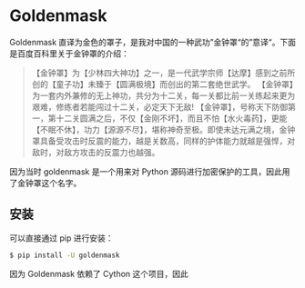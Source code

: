 # Goldenmask

Goldenmask 直译为金色的罩子，是我对中国的一种武功”金钟罩“的”意译“。下面是百度百科里关于金钟罩的介绍：

> 【金钟罩】为【少林四大神功】之一，是一代武学宗师【达摩】感到之前所创的【童子功】未臻于【圆满极境】而创出的第二套绝世武学。
> 【金钟罩】为一套内外兼修的无上神功，共分为十二关，每一关都比前一关练起来更为艰难，修练者若能闯过十二关，必定天下无敌!
> 【金钟罩】，号称天下防御第一，第十二关圆满之后，不仅【金刚不坏】，而且不怕【水火毒药】，更能【不眠不休】，功力【源源不尽】，堪称神奇至极。即使未达元满之境，金钟罩具备受攻击时反震的能力，越是关数高，同样的护体能力就越是强悍，对敌时，对敌方攻击的反震力也越强。

因为当时 goldenmask 是一个用来对 Python 源码进行加密保护的工具，因此用了金钟罩这个名字。

## 安装

可以直接通过 pip 进行安装：

```bash
$ pip install -U goldenmask
```

因为 Goldenmask 依赖了 Cython 这个项目，因此